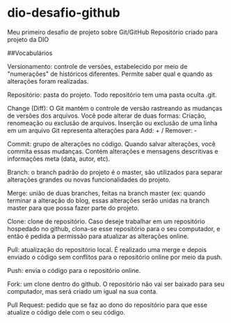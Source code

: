 # dio-desafio-github
Meu primeiro desafio de projeto sobre Git/GitHub
Repositório criado para  projeto da DIO

##Vocabulários

Versionamento: controle de versões, estabelecido por meio de "numerações" de históricos diferentes. Permite saber qual e quando as alterações foram realizadas.

Repositório: pasta do projeto. Todo repositório tem uma pasta oculta .git. 

Change (Diff): O Git mantém o controle de versão rastreando as mudanças de versões dos arquivos. Você pode alterar de duas formas:
Criação, renomeação ou exclusão de arquivos.
Inserção ou exclusão de uma linha em um arquivo
Git representa alterações para Add: +    /   Remover:  -

Commit: grupo de alterações no código. Quando salvar alterações, você commita essas mudanças. Contém alterações e mensagens descritivas e informações meta (data, autor, etc).

Branch: o branch padrão do projeto é o master, são utilizados para separar alterações grandes ou novas funcionalidades do projeto.

Merge: união de duas branches, feitas na branch master (ex: quando terminar a alteração do blog, essas alterações serão unidas na branch master para que possa fazer parte do projeto.

Clone: clone de repositório. Caso deseje trabalhar em um repositório hospedado no github, clona-se esse repositório para o seu computador, e então é pedida a permissão para atualizar as alterações online.

Pull: atualização do repositório local. É realizado uma merge e depois enviado o código sem conflitos para o repositório online por meio da push.

Push: envia o código para o repositório online.

Fork: um clone dentro do github. O repositório não vai ser baixado para seu computador, mas será criado um igual na sua conta.

Pull Request: pedido que se faz ao dono do repositório para que esse atualize o código dele com o seu código.
